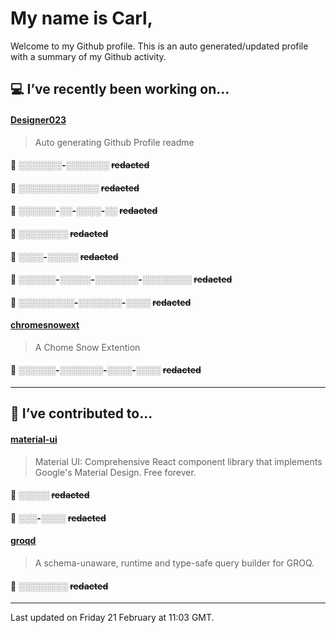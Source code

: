 # My name is Carl,

Welcome to my Github profile. This is an auto generated/updated profile with a summary of my Github activity.

## 💻 I’ve recently been working on...

#### [Designer023](https://github.com/Designer023/Designer023)
> Auto generating Github Profile readme

#### 🔐 ░░░░░░░-░░░░░░░ ~~redacted~~

#### 🔐 ░░░░_░░░░░░_░░░ ~~redacted~~

#### 🔐 ░░░░░░-░░-░░░░-░░ ~~redacted~~

#### 🔐 ░░░░░░░░ ~~redacted~~

#### 🔐 ░░░░-░░░░░ ~~redacted~~

#### 🔐 ░░░░░░-░░░░░-░░░░░░░-░░░░░░░░ ~~redacted~~

#### 🔐 ░░░░░░░░░-░░░░░░░-░░░░ ~~redacted~~

#### [chromesnowext](https://github.com/Designer023/chromesnowext)
> A Chome Snow Extention

#### 🔐 ░░░░░░-░░░░░░░-░░░░-░░░░ ~~redacted~~

***
## 🤝 I’ve contributed to...

#### [material-ui](https://github.com/mui/material-ui)
> Material UI: Comprehensive React component library that implements Google&#39;s Material Design. Free forever.

#### 🔐 ░░░░░ ~~redacted~~

#### 🔐 ░░░-░░░░ ~~redacted~~

#### [groqd](https://github.com/FormidableLabs/groqd)
> A schema-unaware, runtime and type-safe query builder for GROQ.

#### 🔐 ░░░░░░░░ ~~redacted~~


***
Last updated on Friday 21 February at 11:03 GMT.